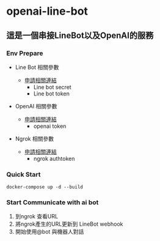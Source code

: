# openai-line-bot
## 這是一個串接LineBot以及OpenAI的服務

### Env Prepare
+ Line Bot 相關參數
  * [申請相關連結](https://developers.line.biz/zh-hant/)
    - Line bot secret
    - Line bot token

+ OpenAI 相關參數
  * [申請相關連結](https://beta.openai.com/account/api-keys)
    - openai token
+ Ngrok 相關參數
  * [申請相關連結](https://dashboard.ngrok.com/get-started/setup)
    - ngrok authtoken

### Quick Start
```
docker-compose up -d --build
```
### Start Communicate with ai bot
1. 到ngrok 查看URL
2. 將ngrok產生的URL更新到 LineBot webhook
3. 開始使用@bot 與機器人對話


